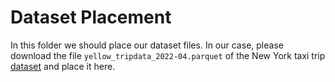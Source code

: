 
# Dataset Placement

In this folder we should place our dataset files. In our case, please download the file `yellow_tripdata_2022-04.parquet` of the New York taxi trip [dataset](https://www1.nyc.gov/site/tlc/about/tlc-trip-record-data.page) and place it here.
